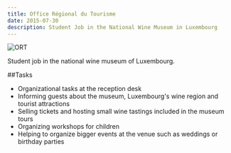 ```yaml
---
title: Office Régional du Tourisme
date: 2015-07-30
description: Student Job in the National Wine Museum in Luxembourg
---
```


![ORT](img/1200/16x9/ORT.jpeg)

Student job in the national wine museum of Luxembourg.

##Tasks

- Organizational tasks at the reception desk
- Informing guests about the museum, Luxembourg's wine region and tourist attractions
- Selling tickets and hosting small wine tastings included in the museum tours
- Organizing workshops for children
- Helping to organize bigger events at the venue such as weddings or birthday parties
